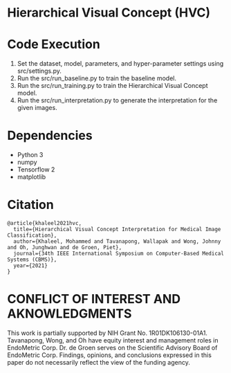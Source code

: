 # Hierarchical Visual Concept (HVC)

# Code Execution
1. Set the dataset, model, parameters, and hyper-parameter settings using src/settings.py.
2. Run the src/run_baseline.py to train the baseline model.
3. Run the src/run_training.py to train the Hierarchical Visual Concept model.
4. Run the src/run_interpretation.py to generate the interpretation for the given images.


# Dependencies
- Python 3
- numpy
- Tensorflow 2
- matplotlib


# Citation

```
@article{khaleel2021hvc,
  title={Hierarchical Visual Concept Interpretation for Medical Image Classification},
  author={Khaleel, Mohammed and Tavanapong, Wallapak and Wong, Johnny and Oh, Junghwan and de Groen, Piet},
  journal={34th IEEE International Symposium on Computer-Based Medical Systems (CBMS)},
  year={2021}
}
```

# CONFLICT OF INTEREST AND AKNOWLEDGMENTS
This work is partially supported by NIH Grant No. 1R01DK106130-01A1. Tavanapong, Wong, and Oh have equity interest and management roles in EndoMetric Corp. Dr. de Groen serves on the Scientific Advisory Board of EndoMetric Corp. Findings, opinions, and conclusions expressed in this paper do not necessarily reflect the view of the funding agency.
